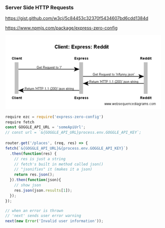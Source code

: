 ### Server Side HTTP Requests

https://gist.github.com/w3cj/5c84453c32370f5434607bd6cdd1384d

https://www.npmjs.com/package/express-zero-config

<img src="./images/client-express.png" width="500">

```js
require ezc = require('express-zero-config')
require fetch
const GOGGLE_API_URL = 'someApiUrl';
// const url = `&{GOGGLE_API_URL}process.env.GOGGLE_API_KEY`;

router.get('/places', (req, res) => {
fetch(`&{GOGGLE_API_URL}&{process.env.GOGGLE_API_KEY}`)
  .then(function(res) {
    // res is just a string
    // fetch's built in method called json()
    // "jsonifies" it (makes it a json)
    return res.json();
  }).then(function(json){
    // show json
    res.json(json.results[1]);
  });
});


```

```js
// when an error is thrown
// 'next' sends user error warning
next(new Error('Invalid user information'));

```
